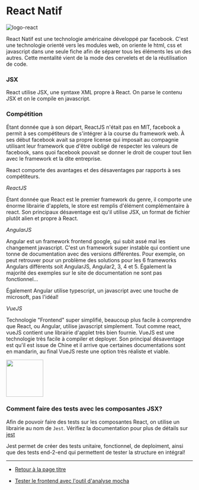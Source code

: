 # React Natif

![logo-react](https://cdn-images-1.medium.com/max/2000/1*_DOHv30w-0eI-Ysz5U47Yg.png)

React Natif est une technologie américaine développé par facebook. 
C'est une technologie orienté vers les modules web, on oriente le html, css et 
javascript dans une seule fiche afin de séparer tous les éléments les un des autres.
Cette mentalité vient de la mode des cervelets et de la réutilisation de code. 

### JSX

React utilise JSX, une syntaxe XML propre à React. On parse le contenu JSX et on le compile en javascript.

### Compétition

Étant donnée que à son départ, ReactJS n'était pas en MIT, facebook a permit à ses compétiteurs de s'intégrer à la course du framework web.
À ses début facebook avait sa propre license qui imposait au compagnie utilisant leur framework que d'être oubligé de respecter les valeurs 
de facebook, sans quoi facebook pouvait se donner le droit de couper tout lien avec le framework et la dite entreprise.

React comporte des avantages et des désaventages par rapports à ses compétiteurs. 

*ReactJS*

Étant donnée que React est le premier framework du genre, il comporte une énorme librairie d'applets, 
le store est remplis d'élément complémentaire à react. Son principaux désaventage est qu'il utilise JSX, un format de fichier plutôt alien 
et propre à React.

*AngularJS*

Angular est un framework frontend google, qui subit assé mal les changement javascript. C'est un framework super instable qui contient une
tonne de documentation avec des versions différentes. Pour exemple, on peut retrouver pour un problème des solutions pour les 6
frameworks Angulars différents soit AngularJS, Angular2, 3, 4 et 5. Également la majorité des exemples sur le site de documentation ne sont 
pas fonctionnel...

Également Angular utilise typescript, un javascript avec une touche de microsoft, pas l'idéal!

*VueJS*

Technologie "Frontend" super simplifié, beaucoup plus facile à comprendre que React, ou Angular, utilise javascript simplement.
Tout comme react, vueJS contient une librairie d'applet très bien fournie. VueJS est une technologie très facile à compiler et deployer.
Son principal désaventage est qu'il est issue de Chine et il arrive que certaines documentations sont en mandarin, au final VueJS reste 
une option très réaliste et viable.


<img height=100 src="https://miro.medium.com/max/918/1*adYdrfOLy0T5oW02kTvsqg.png"/>

### Comment faire des tests avec les composantes JSX?

Afin de pouvoir faire des tests sur les composantes React, on utilise un librairie au nom de ```Jest```.
Vérifiez la documentation pour plus de détails sur [jest](https://jestjs.io/)

Jest permet de créer des tests unitaire, fonctionnel, de deploiment, ainsi que des tests end-2-end qui permettent de tester la structure en intégral!

---

* [Retour à la page titre](https://github.com/MathieuAuclair/ReactPlayground/blob/master/Documentation/FRONTPAGE.md)

* [Tester le frontend avec l'outil d'analyse mocha](https://github.com/MathieuAuclair/ReactPlayground/blob/master/Documentation/MOCHA.md)
